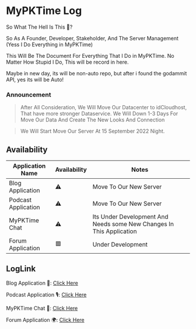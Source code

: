 # MyPKTime Log

So What The Hell Is This 👀?

So As A Founder, Developer, Stakeholder, And The Server Management (Yess I Do Everything in MyPKTime)

This Will Be The Document For Everything That I Do in MyPKTime. No Matter How Stupid I Do, This will be record in here.

Maybe in new day, its will be non-auto repo, but after i found the godammit API, yes its will be Auto!

### Announcement 

> After All Consideration, We Will Move Our Datacenter to idCloudhost, That have more stronger Dataservice. We Will Down 1-3 Days For Move Our Data And Create The New Looks And Connection

> We Will Start Move Our Server At 15 September 2022 Night.

## Availability

| Application Name | Availability | Notes |
| ----------- | ----------- | ----------- |
| Blog Application | ⚠ | Move To Our New Server |
| Podcast Application | ⚠ | Move To Our New Server |
| MyPKTime Chat | ⚠ | Its Under Development And Needs some New Changes In This Application |
| Forum Application | 🟥 | Under Development |

## LogLink

Blog Application 📰: [Click Here](https://github.com/andhra21231/mypktime-log/blob/main/blog-log.md)

Podcast Application 🎙: [Click Here](https://github.com/andhra21231/mypktime-log)

MyPKTime Chat 💬: [Click Here](https://github.com/andhra21231/mypktime-log)

Forum Application 🌍: [Click Here](https://github.com/andhra21231/mypktime-log)
